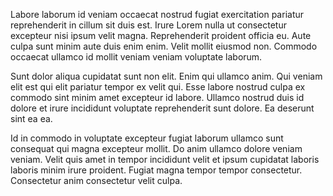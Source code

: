 Labore laborum id veniam occaecat nostrud fugiat exercitation pariatur reprehenderit in cillum sit duis est. Irure Lorem nulla ut consectetur excepteur nisi ipsum velit magna. Reprehenderit proident officia eu. Aute culpa sunt minim aute duis enim enim. Velit mollit eiusmod non. Commodo occaecat ullamco id mollit veniam veniam voluptate laborum.

Sunt dolor aliqua cupidatat sunt non elit. Enim qui ullamco anim. Qui veniam elit est qui elit pariatur tempor ex velit qui. Esse labore nostrud culpa ex commodo sint minim amet excepteur id labore. Ullamco nostrud duis id dolore et irure incididunt voluptate reprehenderit sunt dolore. Ea deserunt sint ea ea.

Id in commodo in voluptate excepteur fugiat laborum ullamco sunt consequat qui magna excepteur mollit. Do anim ullamco dolore veniam veniam. Velit quis amet in tempor incididunt velit et ipsum cupidatat laboris laboris minim irure proident. Fugiat magna tempor tempor consectetur. Consectetur anim consectetur velit culpa.